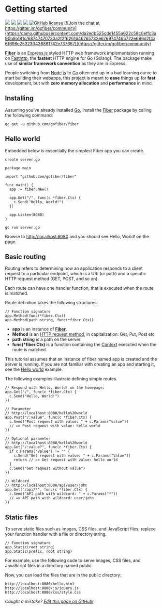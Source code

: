 # Getting started

[![](https://camo.githubusercontent.com/7fefac9c50028ef3a33c1d3b15bc6290c4df50c3/68747470733a2f2f696d672e736869656c64732e696f2f6769746875622f72656c656173652f676f66696265722f6669626572)](https://github.com/gofiber/fiber/releases) [![](https://camo.githubusercontent.com/41183f85541d788c8d93353ded748619d2d95c21/68747470733a2f2f696d672e736869656c64732e696f2f6769746875622f6c616e6775616765732f746f702f676f66696265722f6669626572)](https://camo.githubusercontent.com/41183f85541d788c8d93353ded748619d2d95c21/68747470733a2f2f696d672e736869656c64732e696f2f6769746875622f6c616e6775616765732f746f702f676f66696265722f6669626572) [![](https://camo.githubusercontent.com/fa22b9d46e4fc46b3a39dc24e617c6848b3cf1c3/68747470733a2f2f676f646f632e6f72672f6769746875622e636f6d2f676f66696265722f66696265723f7374617475732e737667)](https://godoc.org/github.com/gofiber/fiber) [![](https://camo.githubusercontent.com/cc2e9485ef6d4febc5d5de35fd8eedd876e51d96/68747470733a2f2f676f7265706f7274636172642e636f6d2f62616467652f6769746875622e636f6d2f676f66696265722f6669626572)](https://camo.githubusercontent.com/cc2e9485ef6d4febc5d5de35fd8eedd876e51d96/68747470733a2f2f676f7265706f7274636172642e636f6d2f62616467652f6769746875622e636f6d2f676f66696265722f6669626572) [![GitHub license](https://camo.githubusercontent.com/cd3cf7095707e17d7b74aed843775b5a2ef8756b/68747470733a2f2f696d672e736869656c64732e696f2f6769746875622f6c6963656e73652f676f66696265722f66696265722e737667)](https://github.com/gofiber/fiber/blob/master/LICENSE) [![Join the chat at https://gitter.im/gofiber/community](https://camo.githubusercontent.com/da2edb525cde1455a622c58c0effc3a90b9a181c/68747470733a2f2f6261646765732e6769747465722e696d2f4a6f696e253230436861742e737667)](https://gitter.im/gofiber/community)

[**Fiber**](https://github.com/gofiber/fiber) is an [Express.js](https://expressjs.com/en/4x/api.html) styled HTTP web framework implementation running on [Fasthttp](https://github.com/valyala/fasthttp), the **fastest** HTTP engine for Go \(Golang\). The package make use of **similar framework convention** as they are in Express.

People switching from [Node.js](https://nodejs.org/en/about/) to [Go](https://golang.org/doc/) often end up in a bad learning curve to start building their webapps, this project is meant to **ease** things up for **fast** development, but with **zero memory allocation** and **performance** in mind.

## Installing

Assuming you’ve already installed [Go](https://golang.org/doc/), install the [Fiber](https://github.com/gofiber/fiber) package by calling the following command:

```text
go get -u github.com/gofiber/fiber
```

## Hello world

Embedded below is essentially the simplest Fiber app you can create.

```text
create server.go
```

```text
package main

import "github.com/gofiber/fiber"

func main() {
  app := fiber.New()

  app.Get("/", func(c *fiber.Ctx) {
    c.Send("Hello, World!")
  })

  app.Listen(8080)
}
```

```text
go run server.go
```

Browse to [http://localhost:8080](http://localhost:8080/) and you should see Hello, World! on the page.

## Basic routing

Routing refers to determining how an application responds to a client request to a particular endpoint, which is a URI \(or path\) and a specific HTTP request method \(GET, POST, and so on\).

Each route can have one handler function, that is executed when the route is matched.

Route definition takes the following structures:

```text
// Function signature
app.Method(func(*fiber.Ctx))
app.Method(path string, func(*fiber.Ctx))
```

* **app** is an instance of [**Fiber**]().
* **Method** is an [HTTP request method](https://github.com/gofiber/docs/tree/34729974f7d6c1d8363076e7e88cd71edc34a2ac/application?id=methods/README.md), in capitalization: Get, Put, Post etc
* **path string** is a path on the server.
* **func\(\*fiber.Ctx\)** is a function containing the [Context](https://github.com/gofiber/docs/tree/34729974f7d6c1d8363076e7e88cd71edc34a2ac/context/README.md) executed when the route is matched.

This tutorial assumes that an instance of fiber named app is created and the server is running. If you are not familiar with creating an app and starting it, see the [Hello world]() example.

The following examples illustrate defining simple routes.

```text
// Respond with Hello, World! on the homepage:
app.Get("/", func(c *fiber.Ctx) {
  c.Send("Hello, World!")
})

// Parameter
// http://localhost:8080/hello%20world
app.Post("/:value", func(c *fiber.Ctx) {
  c.Send("Post request with value: " + c.Params("value"))
  // => Post request with value: hello world
})

// Optional parameter
// http://localhost:8080/hello%20world
app.Get("/:value?", func(c *fiber.Ctx) {
  if c.Params("value") != "" {
    c.Send("Get request with value: " + c.Params("Value"))
    return // => Get request with value: hello world
  }
  c.Send("Get request without value")
})

// Wildcard
// http://localhost:8080/api/user/john
app.Get("/api/*", func(c *fiber.Ctx) {
  c.Send("API path with wildcard: " + c.Params("*"))
  // => API path with wildcard: user/john
})
```

## Static files

To serve static files such as images, CSS files, and JavaScript files, replace your function handler with a file or directory string.

```text
// Function signature
app.Static(root string)
app.Static(prefix, root string)
```

For example, use the following code to serve images, CSS files, and JavaScript files in a directory named public:

Now, you can load the files that are in the public directory:

```text
http://localhost:8080/hello.html
http://localhost:8080/js/jquery.js
http://localhost:8080/css/style.css
```

_Caught a mistake?_ [_Edit this page on GitHub!_]()

